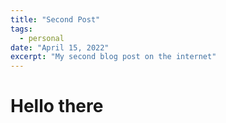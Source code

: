 ```yaml
---
title: "Second Post"
tags:
  - personal
date: "April 15, 2022"
excerpt: "My second blog post on the internet"
---
```


# Hello there

